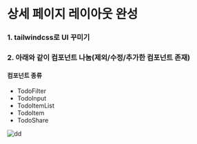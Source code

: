 # 상세 페이지 레이아웃 완성
### 1. tailwindcss로 UI 꾸미기 
### 2. 아래와 같이 컴포넌트 나눔(제외/수정/추가한 컴포넌트 존재)
#### 컴포넌트 종류
- TodoFilter
- TodoInput
- TodoItemList
- TodoItem
- TodoShare

![dd](https://user-images.githubusercontent.com/101965666/197181519-abdd53a8-a36b-4a5b-bb80-feeaafc14eef.PNG)
